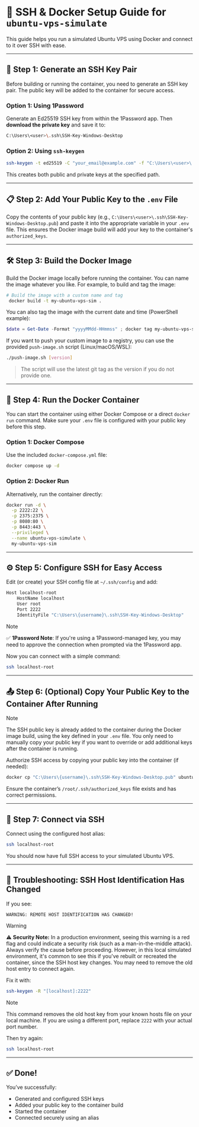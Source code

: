 # 🚀 SSH & Docker Setup Guide for `ubuntu-vps-simulate`

This guide helps you run a simulated Ubuntu VPS using Docker and connect to it over SSH with ease.

---

## 🔐 Step 1: Generate an SSH Key Pair

Before building or running the container, you need to generate an SSH key pair. The public key will be added to the container for secure access.

### Option 1: Using 1Password

Generate an Ed25519 SSH key from within the 1Password app.
Then **download the private key** and save it to:

```bash
C:\Users\<user>\.ssh\SSH-Key-Windows-Desktop
```

### Option 2: Using `ssh-keygen`

```bash
ssh-keygen -t ed25519 -C "your_email@example.com" -f "C:\Users\<user>\.ssh\SSH-Key-Windows-Desktop"
```

This creates both public and private keys at the specified path.

---

## 📋 Step 2: Add Your Public Key to the `.env` File

Copy the contents of your public key (e.g., `C:\Users\<user>\.ssh\SSH-Key-Windows-Desktop.pub`) and paste it into the appropriate variable in your `.env` file. This ensures the Docker image build will add your key to the container's `authorized_keys`.

---

## 🛠️ Step 3: Build the Docker Image

Build the Docker image locally before running the container. You can name the image whatever you like. For example, to build and tag the image:

```bash
# Build the image with a custom name and tag
 docker build -t my-ubuntu-vps-sim .
```

You can also tag the image with the current date and time (PowerShell example):

```powershell
$date = Get-Date -Format "yyyyMMdd-HHmmss" ; docker tag my-ubuntu-vps-sim my-ubuntu-vps-sim:$date
```

If you want to push your custom image to a registry, you can use the provided `push-image.sh` script (Linux/macOS/WSL):

```bash
./push-image.sh [version]
```

> The script will use the latest git tag as the version if you do not provide one.

---

## 🐳 Step 4: Run the Docker Container

You can start the container using either Docker Compose or a direct `docker run` command. Make sure your `.env` file is configured with your public key before this step.

### Option 1: Docker Compose

Use the included `docker-compose.yml` file:

```bash
docker compose up -d
```

### Option 2: Docker Run

Alternatively, run the container directly:

```bash
docker run -d \
  -p 2222:22 \
  -p 2375:2375 \
  -p 8080:80 \
  -p 8443:443 \
  --privileged \
  --name ubuntu-vps-simulate \
  my-ubuntu-vps-sim
```

---

## ⚙️ Step 5: Configure SSH for Easy Access

Edit (or create) your SSH config file at `~/.ssh/config` and add:

```bash
Host localhost-root
    HostName localhost
    User root
    Port 2222
    IdentityFile "C:\Users\{username}\.ssh\SSH-Key-Windows-Desktop"
```

> [!NOTE]
> ✅ **1Password Note**: If you're using a 1Password-managed key, you may need to approve the connection when prompted via the 1Password app.

Now you can connect with a simple command:

```bash
ssh localhost-root
```

---

## 📤 Step 6: (Optional) Copy Your Public Key to the Container After Running

> [!NOTE]
> The SSH public key is already added to the container during the Docker image build, using the key defined in your `.env` file. You only need to manually copy your public key if you want to override or add additional keys after the container is running.

Authorize SSH access by copying your public key into the container (if needed):

```bash
docker cp "C:\Users\{username}\.ssh\SSH-Key-Windows-Desktop.pub" ubuntu-vps-simulate:/root/.ssh/authorized_keys
```

Ensure the container’s `/root/.ssh/authorized_keys` file exists and has correct permissions.

---

## 🔌 Step 7: Connect via SSH

Connect using the configured host alias:

```bash
ssh localhost-root
```

You should now have full SSH access to your simulated Ubuntu VPS.

---

## 🧯 Troubleshooting: SSH Host Identification Has Changed

If you see:

```
WARNING: REMOTE HOST IDENTIFICATION HAS CHANGED!
```
> [!WARNING]
> ⚠️ **Security Note:** In a production environment, seeing this warning is a red flag and could indicate a security risk (such as a man-in-the-middle attack). Always verify the cause before proceeding. However, in this local simulated environment, it's common to see this if you've rebuilt or recreated the container, since the SSH host key changes. You may need to remove the old host entry to connect again.

Fix it with:

```bash
ssh-keygen -R "[localhost]:2222"
```
> [!NOTE]
> This command removes the old host key from your known hosts file on your local machine.
> If you are using a different port, replace `2222` with your actual port number.

Then try again:

```bash
ssh localhost-root
```

---

## ✅ Done!

You’ve successfully:

* Generated and configured SSH keys
* Added your public key to the container build
* Started the container
* Connected securely using an alias


